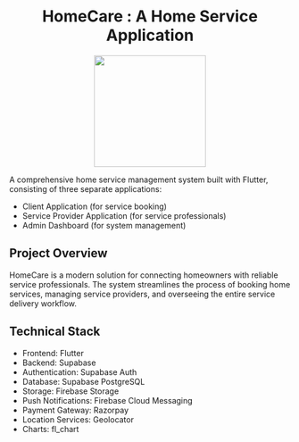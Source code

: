 <h1 align = "center">HomeCare : A Home Service Application</h1>
 <p align="center">  <img src="https://png.pngtree.com/png-vector/20230511/ourmid/pngtree-home-service-logo-vector-png-image_7095332.png" width="200" height="200"></p>

 A comprehensive home service management system built with Flutter, consisting of three separate applications:  
 
 - Client Application (for service booking)  
 - Service Provider Application (for service professionals)  
 - Admin Dashboard (for system management)

 ## Project Overview  
 
HomeCare is a modern solution for connecting homeowners with reliable service professionals. The system streamlines the process of booking home services, managing service providers, and overseeing the entire service delivery workflow.

 ## Technical Stack  
 
* Frontend: Flutter
* Backend: Supabase
* Authentication: Supabase Auth
* Database: Supabase PostgreSQL
* Storage: Firebase Storage
* Push Notifications: Firebase Cloud Messaging
* Payment Gateway: Razorpay
* Location Services: Geolocator
* Charts: fl_chart
 
 


